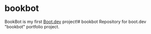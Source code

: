 # bookbot

BookBot is my first [Boot.dev](https://www.boot.dev) project!# bookbot
Repository for boot.dev "bookbot" portfolio project. 
